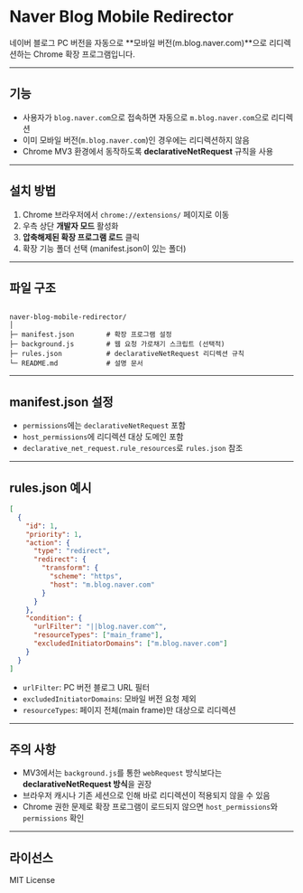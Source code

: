 # Naver Blog Mobile Redirector

네이버 블로그 PC 버전을 자동으로 **모바일 버전(m.blog.naver.com)**으로 리디렉션하는 Chrome 확장 프로그램입니다.

---

## 기능

- 사용자가 `blog.naver.com`으로 접속하면 자동으로 `m.blog.naver.com`으로 리디렉션
- 이미 모바일 버전(`m.blog.naver.com`)인 경우에는 리디렉션하지 않음
- Chrome MV3 환경에서 동작하도록 **declarativeNetRequest** 규칙을 사용

---

## 설치 방법

1. Chrome 브라우저에서 `chrome://extensions/` 페이지로 이동
2. 우측 상단 **개발자 모드** 활성화
3. **압축해제된 확장 프로그램 로드** 클릭
4. 확장 기능 폴더 선택 (manifest.json이 있는 폴더)

---

## 파일 구조

```

naver-blog-mobile-redirector/
│
├─ manifest.json        # 확장 프로그램 설정
├─ background.js        # 웹 요청 가로채기 스크립트 (선택적)
├─ rules.json           # declarativeNetRequest 리디렉션 규칙
└─ README.md            # 설명 문서

````

---

## manifest.json 설정

- `permissions`에는 `declarativeNetRequest` 포함
- `host_permissions`에 리디렉션 대상 도메인 포함
- `declarative_net_request.rule_resources`로 `rules.json` 참조

---

## rules.json 예시

```json
[
  {
    "id": 1,
    "priority": 1,
    "action": {
      "type": "redirect",
      "redirect": {
        "transform": {
          "scheme": "https",
          "host": "m.blog.naver.com"
        }
      }
    },
    "condition": {
      "urlFilter": "||blog.naver.com^",
      "resourceTypes": ["main_frame"],
      "excludedInitiatorDomains": ["m.blog.naver.com"]
    }
  }
]
````

* `urlFilter`: PC 버전 블로그 URL 필터
* `excludedInitiatorDomains`: 모바일 버전 요청 제외
* `resourceTypes`: 페이지 전체(main frame)만 대상으로 리디렉션

---

## 주의 사항

* MV3에서는 `background.js`를 통한 `webRequest` 방식보다는 **declarativeNetRequest 방식**을 권장
* 브라우저 캐시나 기존 세션으로 인해 바로 리디렉션이 적용되지 않을 수 있음
* Chrome 권한 문제로 확장 프로그램이 로드되지 않으면 `host_permissions`와 `permissions` 확인

---

## 라이선스

MIT License

